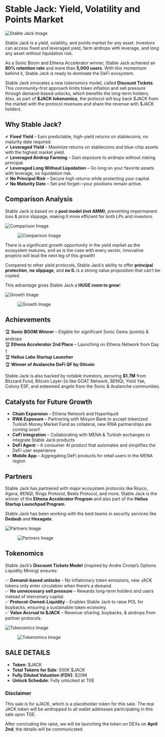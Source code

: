 # Stable Jack: Yield, Volatility and Points Market

![Stable Jack Image](https://raw.githubusercontent.com/DJHellscream/apex-featured-premiers/main/premier-markdown/0xE24bcb837aCe0d768B8E240B4cB9ef61B914cd57/apex_jack.jpg)

Stable Jack is a yield, volatility, and points market for any asset. Investors can access fixed and leveraged yield, farm airdrops with leverage, and long any asset without liquidation risk.

As a Sonic Boom and Ethena Accelerator winner, Stable Jack achieved an **80% retention rate** and more than **5,000 users**. With this momentum behind it, Stable Jack is ready to dominate the DeFi ecosystem.

Stable Jack innovates a new tokenomics model, called **Discount Tickets**. This community-first approach limits token inflation and sell pressure through demand-based unlocks, which benefits the long-term holders. Also, as part of **$JACK tokenomics**, the protocol will buy back $JACK from the market with the protocol revenues and share the revenue with $JACK holders.

## Why Stable Jack?
✔ **Fixed Yield** – Earn predictable, high-yield returns on stablecoins, no maturity date required.  
✔ **Leveraged Yield** – Maximize returns on stablecoins and blue-chip assets with the highest market yield.  
✔ **Leveraged Airdrop Farming** – Gain exposure to airdrops without risking principal.  
✔ **Leveraged Long Without Liquidation** – Go long on your favorite assets with leverage, no liquidation risk.  
✔ **No Principal Risk** – Secure high returns while protecting your capital.  
✔ **No Maturity Date** – Set and forget—your positions remain active.

## Comparison Analysis
Stable Jack is based on a **pool model (not AMM)**, preventing impermanent loss & price slippage, making it more efficient for both LPs and investors.

![Comparison Image](./sj2.jpg)

<figure><img src="./sj2.jpg" alt="Comparison Image"><figcaption></figcaption></figure>

There is a significant growth opportunity in the yield market as the ecosystem matures, and as is the case with every sector, innovative projects will lead the next leg of this growth!

Compared to other yield protocols, Stable Jack’s ability to offer **principal protection**, **no slippage**, and **no IL** is a strong value proposition that can’t be copied.

This advantage gives Stable Jack a **HUGE room to grow**!

![Growth Image](./sj3.jpg)

<figure><img src="./sj3.jpg" alt="Growth Image"><figcaption></figcaption></figure>

## Achievements
🏆 **Sonic BOOM Winner** – Eligible for significant Sonic Gems (points) & airdrops  
🏆 **Ethena Accelerator 2nd Place** – Launching on Ethena Network from Day 1  
🏆 **Helius Labs Startup Launcher**  
🏆 **Winner of Avalanche DeFi QF by Gitcoin**

Stable Jack is also backed by notable investors, securing **$1.7M** from Blizzard Fund, Bitcoin Layer-2s like GOAT Network, BENQI, Yield Yak, Colony ESF, and esteemed angels from the Sonic & Avalanche communities.

## Catalysts for Future Growth
- **Chain Expansion** – Ethena Network and Hyperliquid  
- **RWA Exposure** – Partnering with Misyon Bank to accept tokenized Turkish Money Market Fund as collateral, new RWA partnerships are coming soon!  
- **CeFi Integration** – Collaborating with MENA & Turkish exchanges to integrate Stable Jack products  
- **DeFi Agent** – A consumer AI product that automates and simplifies the DeFi user experience  
- **Mobile App** – Aggregating DeFi products for retail users in the MENA region  

## Partners
Stable Jack has partnered with major ecosystem protocols like Royco, Agora, BENQI, Rings Protocol, Beets Protocol, and more. Stable Jack is the winner of the **Ethena Accelerator Program** and also part of the **Helius Startup Launchpad Program**.

Stable Jack has been working with the best teams in security services like **Dedaub** and **Hexagate**.

![Partners Image](./partners.jpg)

<figure><img src="./partners.jpg" alt="Partners Image"><figcaption></figcaption></figure>

## Tokenomics
Stable Jack’s **Discount Tickets Model** (inspired by Andre Cronje’s Options Liquidity Mining) ensures:

✅ **Demand-based unlocks** – No inflationary token emissions, new JACK tokens only enter circulation when there’s a demand.  
✅ **No unnecessary sell pressure** – Rewards long-term holders and users instead of mercenary capital.  
✅ **Protocol-Owned-Liquidity** – Enables Stable Jack to raise POL for buybacks, ensuring a sustainable token economy.  
✅ **Value Accrual to $JACK** – Revenue-sharing, buybacks, & airdrops from partner protocols.

![Tokenomics Image](./tokenomics.jpg)

<figure><img src="./tokenomics.jpg" alt="Tokenomics Image"><figcaption></figcaption></figure>

## SALE DETAILS
- **Token**: $JACK  
- **Total Tokens for Sale**: 500K $JACK  
- **Fully Diluted Valuation (FDV)**: $20M  
- **Unlock Schedule**: Fully unlocked at TGE

### Disclaimer
This sale is for aJACK, which is a placeholder token for this sale. The real JACK token will be airdropped to all wallet addresses participating in this sale upon TGE.

After concluding the raise, we will be launching the token on DEXs on **April 2nd**, the details will be communicated.